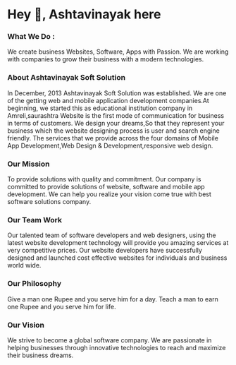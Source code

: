 # Hey 👋, Ashtavinayak here

### What We Do :
We create business Websites, Software, Apps with Passion. We are working with companies to grow their business with a modern technologies.

### About Ashtavinayak Soft Solution
In December, 2013 Ashtavinayak Soft Solution was established. We are one of the getting web and mobile application development companies.At beginning, we started this as educational institution company in Amreli,saurashtra Website is the first mode of communication for business in terms of customers. We design your dreams,So that they represent your business which the website designing process is user and search engine friendly. The services that we provide across the four domains of Mobile App Development,Web Design & Development,responsive web design.

### Our Mission
To provide solutions with quality and commitment. Our company is committed to provide solutions of website, software and mobile app development. We can help you realize your vision come true with best software solutions company.

### Our Team Work
Our talented team of software developers and web designers, using the latest website development technology will provide you amazing services at very competitive prices. Our website developers have successfully designed and launched cost effective websites for individuals and business world wide.

### Our Philosophy
Give a man one Rupee and you serve him for a day. Teach a man to earn one Rupee and you serve him for life.

### Our Vision
We strive to become a global software company. We are passionate in helping businesses through innovative technologies to reach and maximize their business dreams.
